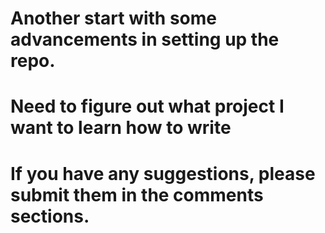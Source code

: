 # Another start with some advancements in setting up the repo.
# Need to figure out what project I want to learn how to write
# If you have any suggestions, please submit them in the comments sections. 
